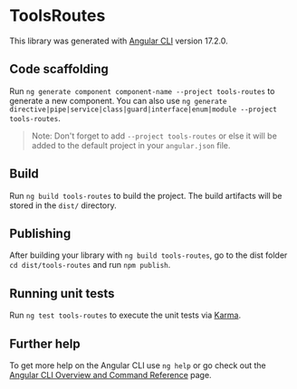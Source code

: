 # ToolsRoutes

This library was generated with [Angular CLI](https://github.com/angular/angular-cli) version 17.2.0.

## Code scaffolding

Run `ng generate component component-name --project tools-routes` to generate a new component. You can also use `ng generate directive|pipe|service|class|guard|interface|enum|module --project tools-routes`.
> Note: Don't forget to add `--project tools-routes` or else it will be added to the default project in your `angular.json` file. 

## Build

Run `ng build tools-routes` to build the project. The build artifacts will be stored in the `dist/` directory.

## Publishing

After building your library with `ng build tools-routes`, go to the dist folder `cd dist/tools-routes` and run `npm publish`.

## Running unit tests

Run `ng test tools-routes` to execute the unit tests via [Karma](https://karma-runner.github.io).

## Further help

To get more help on the Angular CLI use `ng help` or go check out the [Angular CLI Overview and Command Reference](https://angular.io/cli) page.
